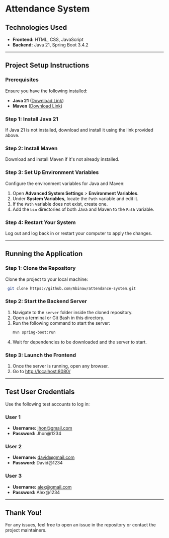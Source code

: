 # Attendance System

## Technologies Used

- **Frontend:** HTML, CSS, JavaScript
- **Backend:** Java 21, Spring Boot 3.4.2

---

## Project Setup Instructions

### **Prerequisites**

Ensure you have the following installed:

- **Java 21** ([Download Link](https://download.oracle.com/java/21/latest/jdk-21_windows-x64_bin.exe))
- **Maven** ([Download Link](https://maven.apache.org/download.cgi))

### **Step 1: Install Java 21**

If Java 21 is not installed, download and install it using the link provided above.

### **Step 2: Install Maven**

Download and install Maven if it's not already installed.

### **Step 3: Set Up Environment Variables**

Configure the environment variables for Java and Maven:

1. Open **Advanced System Settings** > **Environment Variables**.
2. Under **System Variables**, locate the `Path` variable and edit it.
3. If the `Path` variable does not exist, create one.
4. Add the `bin` directories of both Java and Maven to the `Path` variable.

### **Step 4: Restart Your System**

Log out and log back in or restart your computer to apply the changes.

---

## Running the Application

### **Step 1: Clone the Repository**

Clone the project to your local machine:

```sh
 git clone https://github.com/Abinaw/attendance-system.git
```

### **Step 2: Start the Backend Server**

1. Navigate to the `server` folder inside the cloned repository.
2. Open a terminal or Git Bash in this directory.
3. Run the following command to start the server:
   ```sh
   mvn spring-boot:run
   ```
4. Wait for dependencies to be downloaded and the server to start.

### **Step 3: Launch the Frontend**

1. Once the server is running, open any browser.
2. Go to [http://localhost:8080/](http://localhost:8080/)

---

## Test User Credentials

Use the following test accounts to log in:

### **User 1**

- **Username:** [jhon@gmail.com](mailto\:jhon@gmail.com)
- **Password:** Jhon\@1234

### **User 2**

- **Username:** [david@gmail.com](mailto\:david@gmail.com)
- **Password:** David\@1234

### **User 3**

- **Username:** [alex@gmail.com](mailto\:alex@gmail.com)
- **Password:** Alex\@1234

---

## Thank You!

For any issues, feel free to open an issue in the repository or contact the project maintainers.

